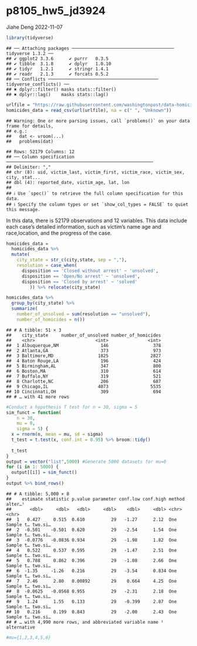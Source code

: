 p8105_hw5_jd3924
================
Jiahe Deng
2022-11-07

``` r
library(tidyverse)
```

    ## ── Attaching packages ─────────────────────────────────────── tidyverse 1.3.2 ──
    ## ✔ ggplot2 3.3.6      ✔ purrr   0.3.5 
    ## ✔ tibble  3.1.8      ✔ dplyr   1.0.10
    ## ✔ tidyr   1.2.1      ✔ stringr 1.4.1 
    ## ✔ readr   2.1.3      ✔ forcats 0.5.2 
    ## ── Conflicts ────────────────────────────────────────── tidyverse_conflicts() ──
    ## ✖ dplyr::filter() masks stats::filter()
    ## ✖ dplyr::lag()    masks stats::lag()

``` r
urlfile = "https://raw.githubusercontent.com/washingtonpost/data-homicides/master/homicide-data.csv"
homicides_data = read_csv(url(urlfile), na = c(" ", "Unknown"))
```

    ## Warning: One or more parsing issues, call `problems()` on your data frame for details,
    ## e.g.:
    ##   dat <- vroom(...)
    ##   problems(dat)

    ## Rows: 52179 Columns: 12
    ## ── Column specification ────────────────────────────────────────────────────────
    ## Delimiter: ","
    ## chr (8): uid, victim_last, victim_first, victim_race, victim_sex, city, stat...
    ## dbl (4): reported_date, victim_age, lat, lon
    ## 
    ## ℹ Use `spec()` to retrieve the full column specification for this data.
    ## ℹ Specify the column types or set `show_col_types = FALSE` to quiet this message.

In this data, there is 52179 observations and 12 variables. This data
include each case’s detailed information, such as victim’s name age and
race,location, and the progress of the case.

``` r
homicides_data = 
  homicides_data %>%
  mutate(
    city_state = str_c(city,state, sep = ","),
    resolution = case_when(
      disposition == 'Closed without arrest' ~ 'unsolved',
      disposition == 'Open/No arrest' ~ 'unsolved',
      disposition == 'Closed by arrest' ~ 'solved'
         )) %>% relocate(city_state)
```

``` r
homicides_data %>%
  group_by(city_state) %>%
  summarize(
    number_of_unsolved = sum(resolution == "unsolved"),
    number_of_homicides = n())
```

    ## # A tibble: 51 × 3
    ##    city_state     number_of_unsolved number_of_homicides
    ##    <chr>                       <int>               <int>
    ##  1 Albuquerque,NM                146                 378
    ##  2 Atlanta,GA                    373                 973
    ##  3 Baltimore,MD                 1825                2827
    ##  4 Baton Rouge,LA                196                 424
    ##  5 Birmingham,AL                 347                 800
    ##  6 Boston,MA                     310                 614
    ##  7 Buffalo,NY                    319                 521
    ##  8 Charlotte,NC                  206                 687
    ##  9 Chicago,IL                   4073                5535
    ## 10 Cincinnati,OH                 309                 694
    ## # … with 41 more rows

``` r
#Conduct a hypothesis T test for n = 30, sigma = 5
sim_funct = function( 
    n = 30, 
    mu = 0,
    sigma = 5) {
  x = rnorm(n, mean = mu, sd = sigma)
  t_test = t.test(x, conf.int = 0.95) %>% broom::tidy()
  
  t_test
}
output = vector("list",5000) #Generate 5000 datasets for mu=0
for (i in 1: 5000) {
  output[[i]] = sim_funct()
}
output %>% bind_rows()
```

    ## # A tibble: 5,000 × 8
    ##    estimate statistic p.value parameter conf.low conf.high method        alter…¹
    ##       <dbl>     <dbl>   <dbl>     <dbl>    <dbl>     <dbl> <chr>         <chr>  
    ##  1   0.427     0.515  0.610          29   -1.27      2.12  One Sample t… two.si…
    ##  2  -0.501    -0.501  0.620          29   -2.54      1.54  One Sample t… two.si…
    ##  3  -0.0776   -0.0836 0.934          29   -1.98      1.82  One Sample t… two.si…
    ##  4   0.522     0.537  0.595          29   -1.47      2.51  One Sample t… two.si…
    ##  5   0.788     0.862  0.396          29   -1.08      2.66  One Sample t… two.si…
    ##  6  -1.35     -1.26   0.216          29   -3.54      0.834 One Sample t… two.si…
    ##  7   2.46      2.80   0.00892        29    0.664     4.25  One Sample t… two.si…
    ##  8  -0.0625   -0.0568 0.955          29   -2.31      2.18  One Sample t… two.si…
    ##  9   1.24      1.55   0.133          29   -0.399     2.87  One Sample t… two.si…
    ## 10   0.216     0.199  0.843          29   -2.00      2.43  One Sample t… two.si…
    ## # … with 4,990 more rows, and abbreviated variable name ¹​alternative

``` r
#mu={1,2,3,4,5,6}
```
